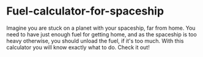 # Fuel-calculator-for-spaceship

Imagine you are stuck on a planet with your spaceship, far from home. You need to have just enough fuel for getting home, and as the spaceship is too heavy otherwise, you should unload the fuel, if it's too much. With this calculator you will know exactly what to do. Check it out!
